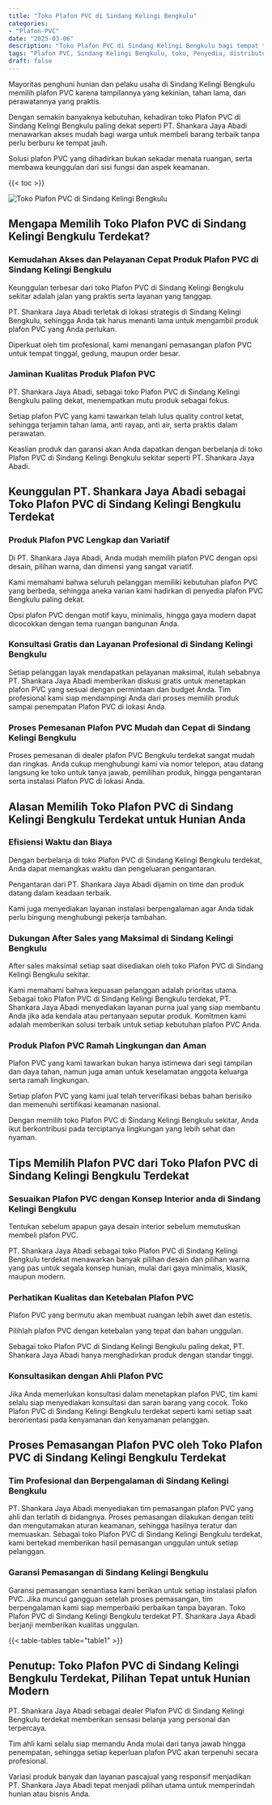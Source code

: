 ```yaml
---
title: "Toko Plafon PVC di Sindang Kelingi Bengkulu"
categories: 
- "Plafon-PVC"
date: "2025-03-06"
description: "Toko Plafon PVC di Sindang Kelingi Bengkulu bagi tempat tinggal, kantor, dan gerai. Produk berkualitas, beragam motif, variasi warna modern, dengan jasa instalasi ditangani oleh tenaga ahli ahli serta kepastian resmi!|Jasa distribusi Plafon PVC di Sindang Kelingi Bengkulu bagi keperluan tempat tinggal, kantor, maupun toko, beserta plafon terbaik dan penempatan oleh teknisi ahli dan kepastian resmi.|Solusi Plafon PVC di Sindang Kelingi Bengkulu yang andal bagi hunian, kantor, dan gerai, bersama produk berkualitas dan penempatan dikerjakan oleh teknisi profesional dan jaminan resmi.|Penjualan Plafon PVC di Sindang Kelingi Bengkulu bagi rumah, kantor, dan toko, beserta material berkualitas dan pemasangan dikerjakan oleh tim berpengalaman, dilengkapi dengan kepastian resmi.}"
tags: "Plafon PVC, Sindang Kelingi Bengkulu, toko, Penyedia, distributor"
draft: false
---
```


Mayoritas penghuni hunian dan pelaku usaha di Sindang Kelingi Bengkulu memilih plafon PVC karena tampilannya yang kekinian, tahan lama, dan perawatannya yang praktis.

Dengan semakin banyaknya kebutuhan, kehadiran toko Plafon PVC di Sindang Kelingi Bengkulu paling dekat seperti PT. Shankara Jaya Abadi menawarkan akses mudah bagi warga untuk membeli barang terbaik tanpa perlu berburu ke tempat jauh.

Solusi plafon PVC yang dihadirkan bukan sekadar menata ruangan, serta membawa keunggulan dari sisi fungsi dan aspek keamanan.

{{< toc >}}

![Toko Plafon PVC di Sindang Kelingi Bengkulu](/images/Plafon-PVC/Toko-Plafon-PVC-di-Sindang-Kelingi-Bengkulu.png)


## Mengapa Memilih Toko Plafon PVC di Sindang Kelingi Bengkulu Terdekat?

### Kemudahan Akses dan Pelayanan Cepat Produk Plafon PVC di Sindang Kelingi Bengkulu

Keunggulan terbesar dari toko Plafon PVC di Sindang Kelingi Bengkulu sekitar adalah jalan yang praktis serta layanan yang tanggap.

PT. Shankara Jaya Abadi terletak di lokasi strategis di Sindang Kelingi Bengkulu, sehingga Anda tak harus menanti lama untuk mengambil produk plafon PVC yang Anda perlukan.

Diperkuat oleh tim profesional, kami menangani pemasangan plafon PVC untuk tempat tinggal, gedung, maupun order besar.

### Jaminan Kualitas Produk Plafon PVC

PT. Shankara Jaya Abadi, sebagai toko Plafon PVC di Sindang Kelingi Bengkulu paling dekat, menempatkan mutu produk sebagai fokus.

Setiap plafon PVC yang kami tawarkan telah lulus quality control ketat, sehingga terjamin tahan lama, anti rayap, anti air, serta praktis dalam perawatan.

Keaslian produk dan garansi akan Anda dapatkan dengan berbelanja di toko Plafon PVC di Sindang Kelingi Bengkulu sekitar seperti PT. Shankara Jaya Abadi.

## Keunggulan PT. Shankara Jaya Abadi sebagai Toko Plafon PVC di Sindang Kelingi Bengkulu Terdekat

### Produk Plafon PVC Lengkap dan Variatif

Di PT. Shankara Jaya Abadi, Anda mudah memilih plafon PVC dengan opsi desain, pilihan warna, dan dimensi yang sangat variatif.

Kami memahami bahwa seluruh pelanggan memiliki kebutuhan plafon PVC yang berbeda, sehingga aneka varian kami hadirkan di penyedia plafon PVC Bengkulu paling dekat.

Opsi plafon PVC dengan motif kayu, minimalis, hingga gaya modern dapat dicocokkan dengan tema ruangan bangunan Anda.

### Konsultasi Gratis dan Layanan Profesional di Sindang Kelingi Bengkulu

Setiap pelanggan layak mendapatkan pelayanan maksimal, itulah sebabnya PT. Shankara Jaya Abadi memberikan diskusi gratis untuk menetapkan plafon PVC yang sesuai dengan permintaan dan budget Anda. Tim profesional kami siap mendampingi Anda dari proses memilih produk sampai penempatan Plafon PVC di lokasi Anda.

### Proses Pemesanan Plafon PVC Mudah dan Cepat di Sindang Kelingi Bengkulu

Proses pemesanan di dealer plafon PVC Bengkulu terdekat sangat mudah dan ringkas. Anda cukup menghubungi kami via nomor telepon, atau datang langsung ke toko untuk tanya jawab, pemilihan produk, hingga pengantaran serta instalasi Plafon PVC di lokasi Anda.

## Alasan Memilih Toko Plafon PVC di Sindang Kelingi Bengkulu Terdekat untuk Hunian Anda

### Efisiensi Waktu dan Biaya

Dengan berbelanja di toko Plafon PVC di Sindang Kelingi Bengkulu terdekat, Anda dapat memangkas waktu dan pengeluaran pengantaran.

Pengantaran dari PT. Shankara Jaya Abadi dijamin on time dan produk datang dalam keadaan terbaik.

Kami juga menyediakan layanan instalasi berpengalaman agar Anda tidak perlu bingung menghubungi pekerja tambahan.

### Dukungan After Sales yang Maksimal di Sindang Kelingi Bengkulu

After sales maksimal setiap saat disediakan oleh toko Plafon PVC di Sindang Kelingi Bengkulu sekitar.

Kami memahami bahwa kepuasan pelanggan adalah prioritas utama. Sebagai toko Plafon PVC di Sindang Kelingi Bengkulu terdekat, PT. Shankara Jaya Abadi menyediakan layanan purna jual yang siap membantu Anda jika ada kendala atau pertanyaan seputar produk. Komitmen kami adalah memberikan solusi terbaik untuk setiap kebutuhan plafon PVC Anda.

### Produk Plafon PVC Ramah Lingkungan dan Aman

Plafon PVC yang kami tawarkan bukan hanya istimewa dari segi tampilan dan daya tahan, namun juga aman untuk keselamatan anggota keluarga serta ramah lingkungan.

Setiap plafon PVC yang kami jual telah terverifikasi bebas bahan berisiko dan memenuhi sertifikasi keamanan nasional.

Dengan memilih toko Plafon PVC di Sindang Kelingi Bengkulu sekitar, Anda ikut berkontribusi pada terciptanya lingkungan yang lebih sehat dan nyaman.

## Tips Memilih Plafon PVC dari Toko Plafon PVC di Sindang Kelingi Bengkulu Terdekat

### Sesuaikan Plafon PVC dengan Konsep Interior anda di Sindang Kelingi Bengkulu

Tentukan sebelum apapun gaya desain interior sebelum memutuskan membeli plafon PVC.

PT. Shankara Jaya Abadi sebagai toko Plafon PVC di Sindang Kelingi Bengkulu terdekat menawarkan banyak pilihan desain dan pilihan warna yang pas untuk segala konsep hunian, mulai dari gaya minimalis, klasik, maupun modern.

### Perhatikan Kualitas dan Ketebalan Plafon PVC

Plafon PVC yang bermutu akan membuat ruangan lebih awet dan estetis.

Pilihlah plafon PVC dengan ketebalan yang tepat dan bahan unggulan.

Sebagai toko Plafon PVC di Sindang Kelingi Bengkulu paling dekat, PT. Shankara Jaya Abadi hanya menghadirkan produk dengan standar tinggi.

### Konsultasikan dengan Ahli Plafon PVC

Jika Anda memerlukan konsultasi dalam menetapkan plafon PVC, tim kami selalu siap menyediakan konsultasi dan saran barang yang cocok. Toko Plafon PVC di Sindang Kelingi Bengkulu terdekat seperti kami setiap saat berorientasi pada kenyamanan dan kenyamanan pelanggan.

## Proses Pemasangan Plafon PVC oleh Toko Plafon PVC di Sindang Kelingi Bengkulu Terdekat

### Tim Profesional dan Berpengalaman di Sindang Kelingi Bengkulu

PT. Shankara Jaya Abadi menyediakan tim pemasangan plafon PVC yang ahli dan terlatih di bidangnya. Proses pemasangan dilakukan dengan teliti dan mengutamakan aturan keamanan, sehingga hasilnya teratur dan memuaskan. Sebagai toko Plafon PVC di Sindang Kelingi Bengkulu terdekat, kami bertekad memberikan hasil pemasangan unggulan untuk setiap pelanggan.

### Garansi Pemasangan di Sindang Kelingi Bengkulu

Garansi pemasangan senantiasa kami berikan untuk setiap instalasi plafon PVC. Jika muncul gangguan setelah proses pemasangan, tim berpengalaman kami siap memperbaiki perbaikan tanpa bayaran. Toko Plafon PVC di Sindang Kelingi Bengkulu terdekat PT. Shankara Jaya Abadi berjanji memberikan kualitas unggulan.

{{< table-tables table="table1" >}}

## Penutup: Toko Plafon PVC di Sindang Kelingi Bengkulu Terdekat, Pilihan Tepat untuk Hunian Modern

PT. Shankara Jaya Abadi sebagai dealer Plafon PVC di Sindang Kelingi Bengkulu terdekat memberikan sensasi belanja yang personal dan terpercaya.

Tim ahli kami selalu siap memandu Anda mulai dari tanya jawab hingga penempatan, sehingga setiap keperluan plafon PVC akan terpenuhi secara profesional.

Variasi produk banyak dan layanan pascajual yang responsif menjadikan PT. Shankara Jaya Abadi tepat menjadi pilihan utama untuk memperindah hunian atau bisnis Anda.